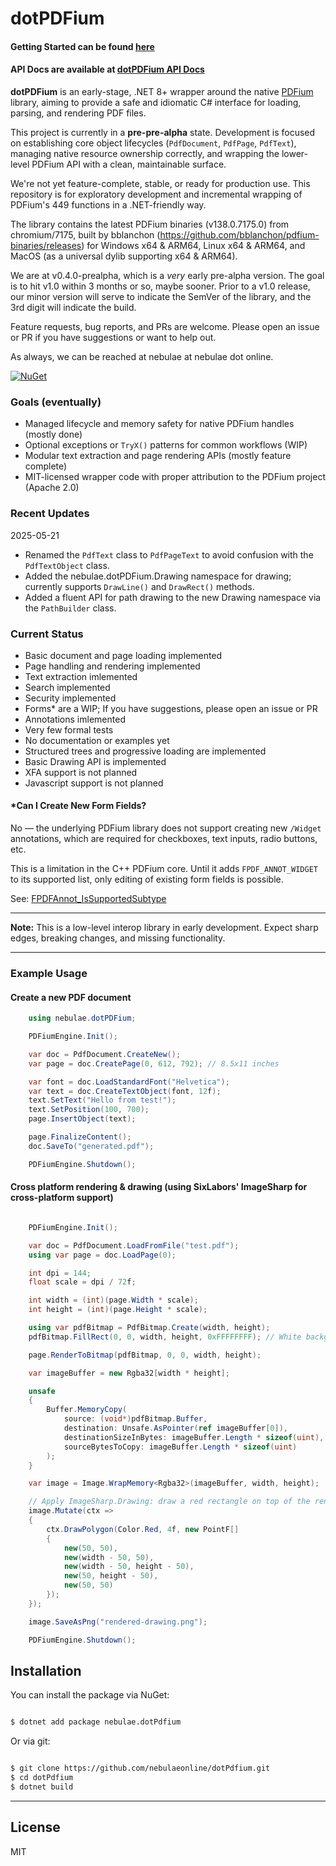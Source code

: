 ﻿# dotPDFium

#### Getting Started can be found [here](https://nebulae.online/dotPDFium/docs/getting-started.html)

#### API Docs are available at [dotPDFium API Docs](https://nebulae.online/dotPDFium/api/nebulae.dotPDFium.html)

**dotPDFium** is an early-stage, .NET 8+ wrapper around the native [PDFium](https://pdfium.googlesource.com/pdfium/) library, aiming to provide a safe and idiomatic C# interface for loading, parsing, and rendering PDF files.

This project is currently in a **pre-pre-alpha** state. Development is focused on establishing core object lifecycles (`PdfDocument`, `PdfPage`, `PdfText`), managing native resource ownership correctly, and wrapping the lower-level PDFium API with a clean, maintainable surface.

We're not yet feature-complete, stable, or ready for production use. This repository is for exploratory development and incremental wrapping of PDFium's 449 functions in a .NET-friendly way.

The library contains the latest PDFium binaries (v138.0.7175.0) from chromium/7175, built by bblanchon (https://github.com/bblanchon/pdfium-binaries/releases) for Windows x64 & ARM64, Linux x64 & ARM64, and MacOS (as a universal dylib supporting x64 & ARM64).

We are at v0.4.0-prealpha, which is a *very* early pre-alpha version. The goal is to hit v1.0 within 3 months or so, maybe sooner. Prior to a v1.0 release, our minor version will serve to indicate the SemVer of the library, and the 3rd digit will indicate the build.

Feature requests, bug reports, and PRs are welcome. Please open an issue or PR if you have suggestions or want to help out.

As always, we can be reached at nebulae at nebulae dot online.

[![NuGet](https://img.shields.io/nuget/v/nebulae.dotPdfium.svg)](https://www.nuget.org/packages/nebulae.dotPdfium)

### Goals (eventually)

- Managed lifecycle and memory safety for native PDFium handles (mostly done)
- Optional exceptions or `TryX()` patterns for common workflows (WIP)
- Modular text extraction and page rendering APIs (mostly feature complete)
- MIT-licensed wrapper code with proper attribution to the PDFium project (Apache 2.0)

### Recent Updates

2025-05-21 

- Renamed the `PdfText` class to `PdfPageText` to avoid confusion with the `PdfTextObject` class.
- Added the nebulae.dotPDFium.Drawing namespace for drawing; currently supports `DrawLine()` and `DrawRect()` methods.
- Added a fluent API for path drawing to the new Drawing namespace via the `PathBuilder` class.

### Current Status

- Basic document and page loading implemented
- Page handling and rendering implemented
- Text extraction imlemented
- Search implemented
- Security implemented
- Forms\* are a WIP; If you have suggestions, please open an issue or PR
- Annotations imlemented
- Very few formal tests
- No documentation or examples yet
- Structured trees and progressive loading are implemented
- Basic Drawing API is implemented
- XFA support is not planned
- Javascript support is not planned

#### \*Can I Create New Form Fields?

No — the underlying PDFium library does not support creating new `/Widget` annotations, which are required for checkboxes, text inputs, radio buttons, etc.

This is a limitation in the C++ PDFium core. Until it adds `FPDF_ANNOT_WIDGET` to its supported list, only editing of existing form fields is possible.

See: [FPDFAnnot_IsSupportedSubtype](https://pdfium.googlesource.com/pdfium/+/cffbd3c96f99c86fad5880db4996daa6b19fa501/fpdfsdk/fpdf_annot.cpp)

---

**Note:** This is a low-level interop library in early development. Expect sharp edges, breaking changes, and missing functionality.

---

### Example Usage

#### Create a new PDF document
```csharp
    using nebulae.dotPDFium;

    PDFiumEngine.Init();

    var doc = PdfDocument.CreateNew();
    var page = doc.CreatePage(0, 612, 792); // 8.5x11 inches

    var font = doc.LoadStandardFont("Helvetica");
    var text = doc.CreateTextObject(font, 12f);
    text.SetText("Hello from test!");
    text.SetPosition(100, 700);
    page.InsertObject(text);

    page.FinalizeContent();
    doc.SaveTo("generated.pdf");

    PDFiumEngine.Shutdown();
```

#### Cross platform rendering & drawing (using SixLabors' ImageSharp for cross-platform support)
```csharp

    PDFiumEngine.Init();

    var doc = PdfDocument.LoadFromFile("test.pdf");
    using var page = doc.LoadPage(0);

    int dpi = 144;
    float scale = dpi / 72f;

    int width = (int)(page.Width * scale);
    int height = (int)(page.Height * scale);

    using var pdfBitmap = PdfBitmap.Create(width, height);
    pdfBitmap.FillRect(0, 0, width, height, 0xFFFFFFFF); // White background

    page.RenderToBitmap(pdfBitmap, 0, 0, width, height);

    var imageBuffer = new Rgba32[width * height];

    unsafe
    {
        Buffer.MemoryCopy(
            source: (void*)pdfBitmap.Buffer,
            destination: Unsafe.AsPointer(ref imageBuffer[0]),
            destinationSizeInBytes: imageBuffer.Length * sizeof(uint), // Rgba32 is 4 bytes
            sourceBytesToCopy: imageBuffer.Length * sizeof(uint)
        );
    }

    var image = Image.WrapMemory<Rgba32>(imageBuffer, width, height);

    // Apply ImageSharp.Drawing: draw a red rectangle on top of the rendered PDF
    image.Mutate(ctx =>
    {
        ctx.DrawPolygon(Color.Red, 4f, new PointF[]
        {
            new(50, 50),
            new(width - 50, 50),
            new(width - 50, height - 50),
            new(50, height - 50),
            new(50, 50)
        });
    });

    image.SaveAsPng("rendered-drawing.png");

    PDFiumEngine.Shutdown();
```

## Installation

You can install the package via NuGet:

```bash

$ dotnet add package nebulae.dotPdfium

```

Or via git:

```bash

$ git clone https://github.com/nebulaeonline/dotPdfium.git
$ cd dotPdfium
$ dotnet build

```

---

## License

MIT